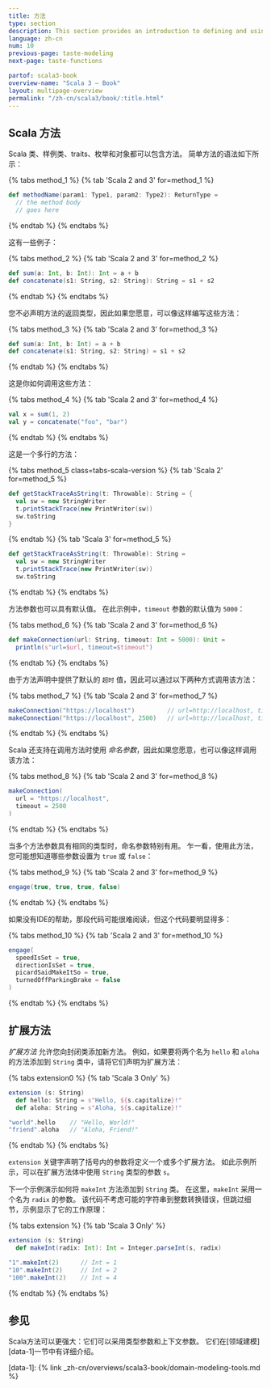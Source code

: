 ```yaml
---
title: 方法
type: section
description: This section provides an introduction to defining and using methods in Scala 3.
language: zh-cn
num: 10
previous-page: taste-modeling
next-page: taste-functions

partof: scala3-book
overview-name: "Scala 3 — Book"
layout: multipage-overview
permalink: "/zh-cn/scala3/book/:title.html"
---
```



## Scala 方法

Scala 类、样例类、traits、枚举和对象都可以包含方法。
简单方法的语法如下所示：

{% tabs method_1 %}
{% tab 'Scala 2 and 3' for=method_1 %}

```scala
def methodName(param1: Type1, param2: Type2): ReturnType =
  // the method body
  // goes here
```

{% endtab %}
{% endtabs %}

这有一些例子：

{% tabs method_2 %}
{% tab 'Scala 2 and 3' for=method_2 %}

```scala
def sum(a: Int, b: Int): Int = a + b
def concatenate(s1: String, s2: String): String = s1 + s2
```

{% endtab %}
{% endtabs %}

您不必声明方法的返回类型，因此如果您愿意，可以像这样编写这些方法：

{% tabs method_3 %}
{% tab 'Scala 2 and 3' for=method_3 %}

```scala
def sum(a: Int, b: Int) = a + b
def concatenate(s1: String, s2: String) = s1 + s2
```

{% endtab %}
{% endtabs %}

这是你如何调用这些方法：

{% tabs method_4 %}
{% tab 'Scala 2 and 3' for=method_4 %}

```scala
val x = sum(1, 2)
val y = concatenate("foo", "bar")
```

{% endtab %}
{% endtabs %}

这是一个多行的方法：

{% tabs method_5 class=tabs-scala-version %}
{% tab 'Scala 2' for=method_5 %}

```scala
def getStackTraceAsString(t: Throwable): String = {
  val sw = new StringWriter
  t.printStackTrace(new PrintWriter(sw))
  sw.toString
}
```

{% endtab %}
{% tab 'Scala 3' for=method_5 %}

```scala
def getStackTraceAsString(t: Throwable): String =
  val sw = new StringWriter
  t.printStackTrace(new PrintWriter(sw))
  sw.toString
```

{% endtab %}
{% endtabs %}

方法参数也可以具有默认值。
在此示例中，`timeout` 参数的默认值为 `5000`：

{% tabs method_6 %}
{% tab 'Scala 2 and 3' for=method_6 %}

```scala
def makeConnection(url: String, timeout: Int = 5000): Unit =
  println(s"url=$url, timeout=$timeout")
```

{% endtab %}
{% endtabs %}

由于方法声明中提供了默认的 `超时` 值，因此可以通过以下两种方式调用该方法：

{% tabs method_7 %}
{% tab 'Scala 2 and 3' for=method_7 %}

```scala
makeConnection("https://localhost")         // url=http://localhost, timeout=5000
makeConnection("https://localhost", 2500)   // url=http://localhost, timeout=2500
```

{% endtab %}
{% endtabs %}

Scala 还支持在调用方法时使用 _命名参数_，因此如果您愿意，也可以像这样调用该方法：

{% tabs method_8 %}
{% tab 'Scala 2 and 3' for=method_8 %}

```scala
makeConnection(
  url = "https://localhost",
  timeout = 2500
)
```

{% endtab %}
{% endtabs %}

当多个方法参数具有相同的类型时，命名参数特别有用。
乍一看，使用此方法，您可能想知道哪些参数设置为 `true` 或 `false`：

{% tabs method_9 %}
{% tab 'Scala 2 and 3' for=method_9 %}

```scala
engage(true, true, true, false)
```

{% endtab %}
{% endtabs %}

如果没有IDE的帮助，那段代码可能很难阅读，但这个代码要明显得多：

{% tabs method_10 %}
{% tab 'Scala 2 and 3' for=method_10 %}

```scala
engage(
  speedIsSet = true,
  directionIsSet = true,
  picardSaidMakeItSo = true,
  turnedOffParkingBrake = false
)
```
{% endtab %}
{% endtabs %}

## 扩展方法

_扩展方法_ 允许您向封闭类添加新方法。
例如，如果要将两个名为 `hello` 和 `aloha` 的方法添加到 `String` 类中，请将它们声明为扩展方法：

{% tabs extension0 %}
{% tab 'Scala 3 Only' %}

```scala
extension (s: String)
  def hello: String = s"Hello, ${s.capitalize}!"
  def aloha: String = s"Aloha, ${s.capitalize}!"

"world".hello    // "Hello, World!"
"friend".aloha   // "Aloha, Friend!"
```

{% endtab %}
{% endtabs %}

`extension` 关键字声明了括号内的参数将定义一个或多个扩展方法。
如此示例所示，可以在扩展方法体中使用 `String` 类型的参数 `s`。

下一个示例演示如何将 `makeInt` 方法添加到 `String` 类。
在这里，`makeInt` 采用一个名为 `radix` 的参数。
该代码不考虑可能的字符串到整数转换错误，但跳过细节，示例显示了它的工作原理：

{% tabs extension %}
{% tab 'Scala 3 Only' %}

```scala
extension (s: String)
  def makeInt(radix: Int): Int = Integer.parseInt(s, radix)

"1".makeInt(2)      // Int = 1
"10".makeInt(2)     // Int = 2
"100".makeInt(2)    // Int = 4
```

{% endtab %}
{% endtabs %}

## 参见

Scala方法可以更强大：它们可以采用类型参数和上下文参数。
它们在[领域建模][data-1]一节中有详细介绍。

[data-1]: {% link _zh-cn/overviews/scala3-book/domain-modeling-tools.md %}
